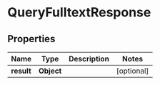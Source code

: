 

# QueryFulltextResponse


## Properties

| Name | Type | Description | Notes |
|------------ | ------------- | ------------- | -------------|
|**result** | **Object** |  |  [optional] |



